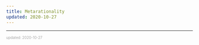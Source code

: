 ```yaml
---
title: Metarationality
updated: 2020-10-27
---
```


---

<sup><sub><font color="#a6a6a6">updated: 2020-10-27</font></sub></sup>
